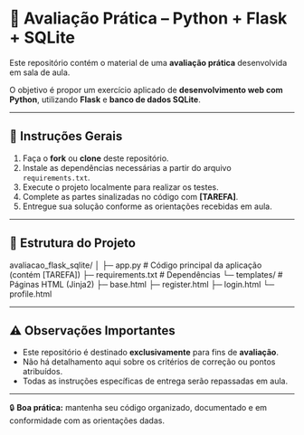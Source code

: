 # 📝 Avaliação Prática – Python + Flask + SQLite

Este repositório contém o material de uma **avaliação prática** desenvolvida em sala de aula.  

O objetivo é propor um exercício aplicado de **desenvolvimento web com Python**, utilizando **Flask** e **banco de dados SQLite**.

---

## 🚀 Instruções Gerais

1. Faça o **fork** ou **clone** deste repositório.
2. Instale as dependências necessárias a partir do arquivo `requirements.txt`.
3. Execute o projeto localmente para realizar os testes.
4. Complete as partes sinalizadas no código com **[TAREFA]**.
5. Entregue sua solução conforme as orientações recebidas em aula.

---

## 📂 Estrutura do Projeto

avaliacao_flask_sqlite/
│
├─ app.py              # Código principal da aplicação (contém [TAREFA])
├─ requirements.txt    # Dependências
└─ templates/          # Páginas HTML (Jinja2)
   ├─ base.html
   ├─ register.html
   ├─ login.html
   └─ profile.html

---

## ⚠️ Observações Importantes

- Este repositório é destinado **exclusivamente** para fins de **avaliação**.  
- Não há detalhamento aqui sobre os critérios de correção ou pontos atribuídos.  
- Todas as instruções específicas de entrega serão repassadas em aula.  

---

🔒 **Boa prática:** mantenha seu código organizado, documentado e em conformidade com as orientações dadas.  
